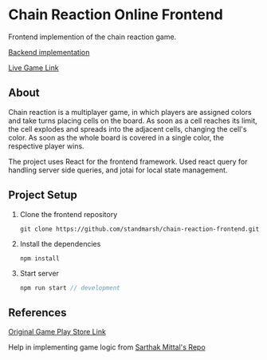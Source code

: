 # Chain Reaction Online Frontend

Frontend implemention of the chain reaction game.

[Backend implementation](https://github.com/standmarsh/chain-reaction-backend)

[Live Game Link](https://github.com/standmarsh/chain-reaction-frontend)

## About

Chain reaction is a multiplayer game, in which players are assigned colors and take turns placing cells on the board. As soon as a cell reaches its limit, the cell explodes and spreads into the adjacent cells, changing the cell's color. As soon as the whole board is covered in a single color, the respective player wins.

The project uses React for the frontend framework. Used react query for handling server side queries, and jotai for local state management.

## Project Setup

1. Clone the frontend repository

   ```
   git clone https://github.com/standmarsh/chain-reaction-frontend.git
   ```

2. Install the dependencies

   ```
   npm install
   ```

3. Start server

   ```javascript
   npm run start // development
   ```

## References

[Original Game Play Store Link](https://play.google.com/store/apps/details?id=com.BuddyMattEnt.ChainReaction&hl=en_IN&gl=US)

Help in implementing game logic from [Sarthak Mittal's Repo](https://github.com/Sarthak-Mittal/chain-reaction)
